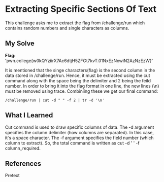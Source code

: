 # Extracting Specific Sections Of Text
This challenge asks me to extract the flag from /challenge/run which contains random numbers and single characters as columns.

## My Solve
**Flag:** 'pwn.college{w0kQYziirX7Ac6dtjH5ZFGt7kvT.01NxEzNxwiN2AzNzEzW}'

It is mentioned that the singe characters(flag) is the second column in the data stored in /challenge/run. Hence, it must be extracted using the cut command along with the space being the delimiter and 2 being the feild number. In order to bring it into the flag format in one line, the new lines (\n) must be removed using trace. Combiniing these we get our final command:
```
/challenge/run | cut -d " " -f 2 | tr -d '\n'
```

## What I Learned
Cut command is used to draw specific columns of data. The -d argument specifies the column delimiter (how columns are separated). In this case, it's a space character. The -f argument specifies the field number (which column to extract). So, the total command is written as cut -d ' ' -f column_required.

## References
Pretext
